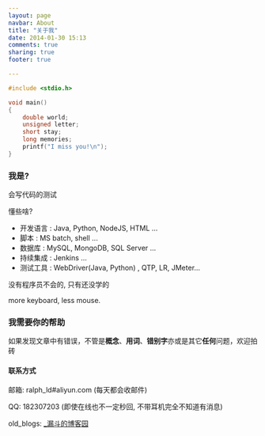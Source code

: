 ```yaml
---
layout: page
navbar: About
title: "关于我"
date: 2014-01-30 15:13
comments: true
sharing: true
footer: true

---
```


```c just a segment
#include <stdio.h>

void main()
{
	double world;
	unsigned letter;
	short stay;
	long memories;
	printf("I miss you!\n");
}
```

### 我是?
会写代码的测试

懂些啥?    

* 开发语言 : Java, Python, NodeJS, HTML ...    
* 脚本     : MS batch, shell ...
* 数据库   : MySQL, MongoDB, SQL Server ...    
* 持续集成 : Jenkins ...    
* 测试工具 : WebDriver(Java, Python) , QTP, LR, JMeter...

没有程序员不会的, 只有还没学的

more keyboard, less mouse.

### 我需要你的帮助

如果发现文章中有错误，不管是**概念**、**用词**、**错别字**亦或是其它**任何**问题，欢迎拍砖

#### 联系方式

邮箱: ralph\_ld#aliyun.com (每天都会收邮件)

QQ: 182307203 (即使在线也不一定秒回, 不带耳机完全不知道有消息)

old\_blogs: [\_漏斗的博客园](http://www.cnblogs.com/Ralph-Wang/)

